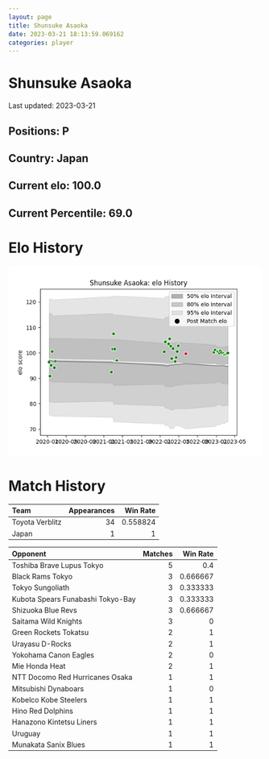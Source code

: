 ```yaml
---  
layout: page  
title: Shunsuke Asaoka  
date: 2023-03-21 18:13:59.069162  
categories: player  
---
```

# Shunsuke Asaoka


Last updated: 2023-03-21
## Positions: P

## Country: Japan

## Current elo: 100.0

## Current Percentile: 69.0

# Elo History


![elo history](history_ShunsukeAsaoka.png)
# Match History


| Team            |   Appearances |   Win Rate |
|:----------------|--------------:|-----------:|
| Toyota Verblitz |            34 |   0.558824 |
| Japan           |             1 |   1        |

| Opponent                          |   Matches |   Win Rate |
|:----------------------------------|----------:|-----------:|
| Toshiba Brave Lupus Tokyo         |         5 |   0.4      |
| Black Rams Tokyo                  |         3 |   0.666667 |
| Tokyo Sungoliath                  |         3 |   0.333333 |
| Kubota Spears Funabashi Tokyo-Bay |         3 |   0.333333 |
| Shizuoka Blue Revs                |         3 |   0.666667 |
| Saitama Wild Knights              |         3 |   0        |
| Green Rockets Tokatsu             |         2 |   1        |
| Urayasu D-Rocks                   |         2 |   1        |
| Yokohama Canon Eagles             |         2 |   0        |
| Mie Honda Heat                    |         2 |   1        |
| NTT Docomo Red Hurricanes Osaka   |         1 |   1        |
| Mitsubishi Dynaboars              |         1 |   0        |
| Kobelco Kobe Steelers             |         1 |   1        |
| Hino Red Dolphins                 |         1 |   1        |
| Hanazono Kintetsu Liners          |         1 |   1        |
| Uruguay                           |         1 |   1        |
| Munakata Sanix Blues              |         1 |   1        |